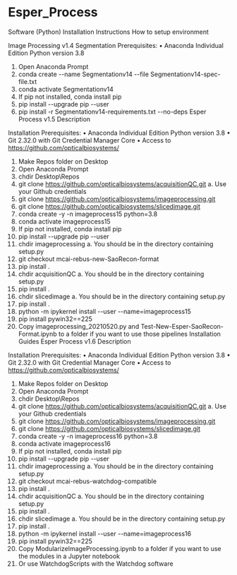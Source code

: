 # Esper_Process

Software (Python) Installation Instructions
How to setup environment 

Image Processing v1.4 Segmentation
Prerequisites: 
•	Anaconda Individual Edition Python version 3.8

1.	Open Anaconda Prompt
2.	conda create --name Segmentationv14 --file Segmentationv14-spec-file.txt
3.	conda activate Segmentationv14
4.	If pip not installed, conda install pip
5.	pip install --upgrade pip --user
6.	pip install -r Segmentationv14-requirements.txt --no-deps
Esper Process v1.5
Description


Installation
Prerequisites: 
•	Anaconda Individual Edition Python version 3.8
•	Git 2.32.0 with Git Credential Manager Core
•	Access to https://github.com/opticalbiosystems/

1.	Make Repos folder on Desktop
2.	Open Anaconda Prompt
3.	chdir Desktop\Repos
4.	git clone https://github.com/opticalbiosystems/acquisitionQC.git
a.	Use your Github credentials
5.	git clone https://github.com/opticalbiosystems/imageprocessing.git
6.	git clone https://github.com/opticalbiosystems/slicedimage.git
7.	conda create -y -n imageprocess15 python=3.8
8.	conda activate imageprocess15
9.	If pip not installed, conda install pip
10.	pip install --upgrade pip --user
11.	chdir imageprocessing
a.	You should be in the directory containing setup.py
12.	git checkout mcai-rebus-new-SaoRecon-format
13.	pip install .
14.	chdir acquisitionQC
a.	You should be in the directory containing setup.py
15.	pip install .
16.	chdir slicedimage
a.	You should be in the directory containing setup.py
17.	pip install .
18.	python -m ipykernel install --user --name=imageprocess15
19.	pip install pywin32==225
20.	Copy imageprocessing_20210520.py and Test-New-Esper-SaoRecon-Format.ipynb to a folder if you want to use those pipelines
Installation Guides
Esper Process v1.6
Description


Installation
Prerequisites: 
•	Anaconda Individual Edition Python version 3.8
•	Git 2.32.0 with Git Credential Manager Core
•	Access to https://github.com/opticalbiosystems/

1.	Make Repos folder on Desktop
2.	Open Anaconda Prompt
3.	chdir Desktop\Repos
4.	git clone https://github.com/opticalbiosystems/acquisitionQC.git
a.	Use your Github credentials
5.	git clone https://github.com/opticalbiosystems/imageprocessing.git
6.	git clone https://github.com/opticalbiosystems/slicedimage.git
7.	conda create -y -n imageprocess16 python=3.8
8.	conda activate imageprocess16
9.	If pip not installed, conda install pip
10.	pip install --upgrade pip --user
11.	chdir imageprocessing
a.	You should be in the directory containing setup.py
12.	git checkout mcai-rebus-watchdog-compatible
13.	pip install .
14.	chdir acquisitionQC
a.	You should be in the directory containing setup.py
15.	pip install .
16.	chdir slicedimage
a.	You should be in the directory containing setup.py
17.	pip install .
18.	python -m ipykernel install --user --name=imageprocess16
19.	pip install pywin32==225
20.	Copy ModularizeImageProcessing.ipynb to a folder if you want to use the modules in a Jupyter notebook
21.	Or use WatchdogScripts with the Watchdog software
